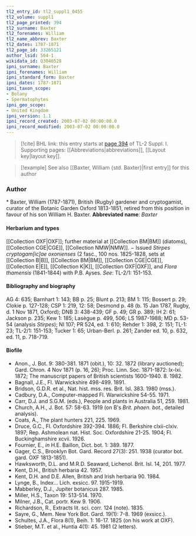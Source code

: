 ```yaml
---
tl2_entry_id: tl2_suppl1_0455
tl2_volume: suppl1
tl2_page_printed: 394
tl2_surname: Baxter
tl2_forenames: William
tl2_name_abbrev: Baxter
tl2_dates: 1787-1871
tl2_page_id: 33265121
author_lsid: 564-1
wikidata_id: Q3040528
ipni_surname: Baxter
ipni_forenames: William
ipni_standard_form: Baxter
ipni_dates: 1787-1871
ipni_taxon_scope: 
- Botany
- Spermatophytes
ipni_geo_scope: 
- United Kingdom
ipni_version: 1.1
ipni_record_created: 2003-07-02 00:00:00.0
ipni_record_modified: 2003-07-02 00:00:00.0
---
```



> [!cite] BHL link: this entry starts at [page 394](https://www.biodiversitylibrary.org/page/33265121) of TL-2 Suppl. I.
> Supporting pages: [[Abbreviations|abbreviations]], [[Layout key|layout key]].

> [!example] See also [[Baxter, William {std. Baxter}|first entry]] for this author

### Author

\* Baxter, William (1787-1871), British (Rugby) gardener and cryptogamist, curator of the Botanic Garden Oxford 1813-1851, retired from this position in favour of his son William H. Baxter. 
**Abbreviated name**: *Baxter*

#### Herbarium and types

[[Collection OXF|OXF]]; further material at [[Collection BM|BM]] (diatoms), [[Collection CGE|CGE]], [[Collection NMW|NMW]]. − Issued *Stirpes cryptogam\[ic\]ae oxonienses* (2 fasc., 100 nos. 1825-1828, sets at [[Collection B|B]], [[Collection BM|BM]], [[Collection CGE|CGE]], [[Collection E|E]], [[Collection K|K]], [[Collection OXF|OXF]], and *Flora thamensis* (1841-1844) with P.B. Ayses.
*See*: TL-2/1: 151-153.

#### Bibliography and biography

AG 4: 635; Barnhart 1: 143; BB p. 25; Blunt p. 213; BM 1: 115; Bossert p. 29; Clokie p. 127-128; CSP 1: 219, 12: 58; Desmond p. 48 (b. 15 Jan 1787, Rugby, d. 1 Nov 1871, Oxford); DNB 3: 438-439; GF p. 49; GR p. 389; IH 2: 61; Jackson p. 235; Kew 1: 185; Lasègue p. 499, 506; LS 1987-1988; MD p. 53-54 (analysis *Stirpes*); NI 107; PR 524, ed. 1: 610; Rehder 1: 398, 2: 151; TL-1: 23; TL-2/1: 151-153; Tucker 1: 65; Urban-Berl. p. 261; Zander ed. 10, p. 632, ed. 11, p. 718-719.

#### Biofile

- Anon., J. Bot. 9: 380-381. 1871 (obit.), 10: 32. 1872 (library auctioned); Gard. Chron. 4 Nov 1871 (p. 16, 26); Proc. Linn. Soc. 1871-1872: lx-lxi. 1872; The manuscript papers of British scientists 1600-1940. 8. 1982.
- Bagnall, J.E., Fl. Warwickshire 498-499. 1891.
- Bridson, G.D.R. et al., Nat. hist. mss. res. Brit. Isl. 383. 1980 (mss.).
- Cadbury, D.A., Computer-mapped Fl. Warwickshire 54-55. 1971.
- Carr, D.J. and S.G.M. (eds.), People and plants in Australia 51, 259. 1981.
- Church, A.H., J. Bot. 57: 58-63. 1919 (on B's *Brit. phaen. bot.*, detailed analysis).
- Coats, A., The plant hunters 221, 225. 1969.
- Druce, G.C., Fl. Oxfordshire 392-394. 1886; Fl. Berkshire clxii-clxiv. 1897; Rep. Ashmolean nat. Hist. Soc. Oxfordshire 21-25. 1904; Fl. Buckinghamshire xcvii. 1926.
- Fournier, E., *in* H.E. Baillon, Dict. bot. 1: 389. 1877.
- Gager, C.S., Brooklyn Bot. Gard. Record 27(3): 251. 1938 (curator bot. gard. OXF 1813-1851).
- Hawksworth, D.L. and M.R.D. Seaward, Lichenol. Brit. Isl. 14, 201. 1977.
- Kent, D.H., British herbaria 42. 1957.
- Kent, D.H. and D.E. Allen, British and Irish herbaria 90. 1984.
- Lynge, B., Index... Lich. exsicc. 97. 1915-1919.
- Mabberley, D.J., Jupiter botanicus 287. 1985.
- Miller, H.S., Taxon 19: 513-514. 1970.
- Milner, J.B., Cat. portr. Kew 9. 1906.
- Richardson, R., Extracts lit. sci. corr. 124 (note). 1835.
- Sayre, G., Mem. New York Bot. Gard. 19(1): 7-8. 1969 (exsicc.).
- Schultes, J.A., Flora 8(1), Beih. 1: 16-17. 1825 (on his work at OXF).
- Stieber, M.T. et al., Huntia 4(1): 45. 1981 (2 letters).

